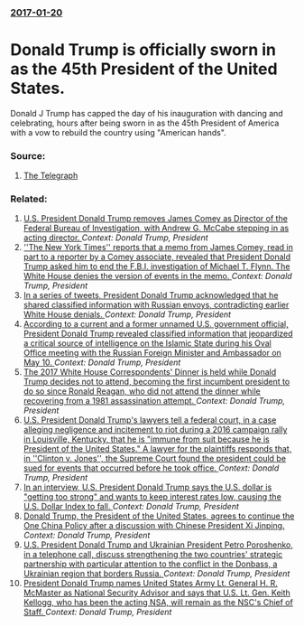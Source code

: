 ### [2017-01-20](/news/2017/01/20/index.md)

# Donald Trump is officially sworn in as the 45th President of the United States. 

Donald J Trump has capped the day of his inauguration with dancing and celebrating, hours after being sworn in as the 45th President of America with a vow to rebuild the country using &quot;American hands&quot;.


### Source:

1. [The Telegraph](http://www.telegraph.co.uk/news/2017/01/19/donald-trumps-inauguration-countdown-barack-obama-preparing/)

### Related:

1. [U.S. President Donald Trump removes James Comey as Director of the Federal Bureau of Investigation, with Andrew G. McCabe stepping in as acting director. ](/news/2017/05/9/u-s-president-donald-trump-removes-james-comey-as-director-of-the-federal-bureau-of-investigation-with-andrew-g-mccabe-stepping-in-as-act.md) _Context: Donald Trump, President_
2. [''The New York Times'' reports that a memo from James Comey, read in part to a reporter by a Comey associate, revealed that President Donald Trump asked him to end the F.B.I. investigation of Michael T. Flynn. The White House denies the version of events in the memo. ](/news/2017/05/16/the-new-york-times-reports-that-a-memo-from-james-comey-read-in-part-to-a-reporter-by-a-comey-associate-revealed-that-president-donald.md) _Context: Donald Trump, President_
3. [In a series of tweets, President Donald Trump acknowledged that he shared classified information with Russian envoys, contradicting earlier White House denials. ](/news/2017/05/16/in-a-series-of-tweets-president-donald-trump-acknowledged-that-he-shared-classified-information-with-russian-envoys-contradicting-earlier.md) _Context: Donald Trump, President_
4. [According to a current and a former unnamed U.S. government official, President Donald Trump revealed classified information that jeopardized a critical source of intelligence on the Islamic State during  his Oval Office meeting with the Russian Foreign Minister and Ambassador on May 10. ](/news/2017/05/15/according-to-a-current-and-a-former-unnamed-u-s-government-official-president-donald-trump-revealed-classified-information-that-jeopardize.md) _Context: Donald Trump, President_
5. [The 2017 White House Correspondents' Dinner is held while Donald Trump decides not to attend, becoming the first incumbent president to do so since Ronald Reagan, who did not attend the dinner while recovering from a 1981 assassination attempt. ](/news/2017/04/29/the-2017-white-house-correspondents-dinner-is-held-while-donald-trump-decides-not-to-attend-becoming-the-first-incumbent-president-to-do-s.md) _Context: Donald Trump, President_
6. [U.S. President Donald Trump's lawyers tell a federal court, in a case alleging negligence and incitement to riot during a 2016 campaign rally in Louisville, Kentucky, that he is "immune from suit because he is President of the United States." A lawyer for the plaintiffs responds that, in ''Clinton v. Jones'', the Supreme Court found the president could be sued for events that occurred before he took office. ](/news/2017/04/15/u-s-president-donald-trump-s-lawyers-tell-a-federal-court-in-a-case-alleging-negligence-and-incitement-to-riot-during-a-2016-campaign-rall.md) _Context: Donald Trump, President_
7. [In an interview, U.S. President Donald Trump says the U.S. dollar is "getting too strong" and wants to keep interest rates low, causing the U.S. Dollar Index to fall. ](/news/2017/04/12/in-an-interview-u-s-president-donald-trump-says-the-u-s-dollar-is-getting-too-strong-and-wants-to-keep-interest-rates-low-causing-the.md) _Context: Donald Trump, President_
8. [Donald Trump, the President of the United States, agrees to continue the One China Policy after a discussion with Chinese President Xi Jinping. ](/news/2017/02/9/donald-trump-the-president-of-the-united-states-agrees-to-continue-the-one-china-policy-after-a-discussion-with-chinese-president-xi-jinpi.md) _Context: Donald Trump, President_
9. [U.S. President Donald Trump and Ukrainian President Petro Poroshenko, in a telephone call,  discuss strengthening the two countries' strategic partnership with particular attention to the conflict in the Donbass, a Ukrainian region that borders Russia. ](/news/2017/02/4/u-s-president-donald-trump-and-ukrainian-president-petro-poroshenko-in-a-telephone-call-discuss-strengthening-the-two-countries-strateg.md) _Context: Donald Trump, President_
10. [President Donald Trump names United States Army Lt. General H. R. McMaster as National Security Advisor and says that U.S. Lt. Gen. Keith Kellogg, who has been the acting NSA, will remain as the NSC's Chief of Staff. ](/news/2017/02/20/president-donald-trump-names-united-states-army-lt-general-h-r-mcmaster-as-national-security-advisor-and-says-that-u-s-lt-gen-keith-ke.md) _Context: Donald Trump, President_

